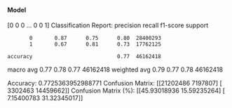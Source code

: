 #### Model
[0 0 0 ... 0 0 1]
Classification Report:
              precision    recall  f1-score   support

           0       0.87      0.75      0.80  28400293
           1       0.67      0.81      0.73  17762125

    accuracy                           0.77  46162418
   macro avg       0.77      0.78      0.77  46162418
weighted avg       0.79      0.77      0.78  46162418

Accuracy: 0.7725363952988771
Confusion Matrix:
[[21202486  7197807]
 [ 3302463 14459662]]
Confusion Matrix (%):
[[45.93018936 15.59235264]
 [ 7.15400783 31.32345017]]
